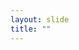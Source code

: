 ```yaml
---
layout: slide
title: ""
---
```


<section data-background-image="assets/images/Slide07.png" data-background-size="90%" data-background-position="center"></section>
